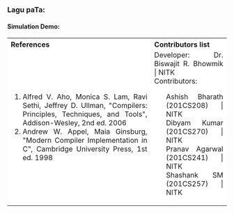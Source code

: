### Lagu paTa:

#### Simulation Demo:
<!-- <li><a href="https://youtu.be/K_rEusMExv4">https://youtu.be/K_rEusMExv4</a></li> -->

<table style="text-align:justify;margin-top:15px;">
<tr style="background-color: white">
<th>References</th>
<th>Contributors list</th>
</tr>
<tr style="text-align:justify;padding-top:0px;background-color: white">
<td style="text-align:justify;padding-top:0px">
<ol style="padding-top:0px">
<li>Alfred V. Aho, Monica S. Lam, Ravi Sethi, Jeffrey D. Ullman, "Compilers: Principles, Techniques, and Tools", Addison-Wesley, 2nd ed. 2006</li>
<li>Andrew W. Appel, Maia Ginsburg, "Modern Compiler Implementation in C", Cambridge University Press, 1st ed. 1998</li>
</ol>
</td>
<td style="text-align:justify;padding-top:0px">Developer: Dr. Biswajit R. Bhowmik | NITK</br>
Contributors:
<ul style="list-style-type: none;">
<li>Ashish Bharath (201CS208) | NITK</li>
<li>Dibyam Kumar (201CS270) | NITK</li>
<li>Pranav Agarwal (201CS241) | NITK</li>
<li>Shashank SM (201CS257) | NITK</li>
</ul></td>
</tr>
</table>


